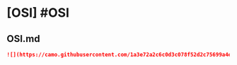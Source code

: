 # [OSI] #OSI

## OSI.md

```markdown
![](https://camo.githubusercontent.com/1a3e72a2c6c0d3c078f52d2c75699a4e419b0c8a76b05e1c57b1ae8e232f6e38/68747470733a2f2f7062732e7477696d672e636f6d2f74776565745f766964656f5f7468756d622f4746795f306c7361454141567979532e6a70673a6c61726765)
```

